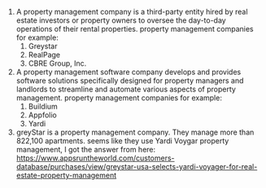 1. A property management company is a third-party entity hired by real estate investors or property owners to oversee the day-to-day operations of their rental properties.
   property management companies for example:
   1. Greystar
   2. RealPage
   3. CBRE Group, Inc.
2. A property management software company develops and provides software solutions specifically designed for property managers and landlords to streamline and automate various aspects of property management.
   property management companies for example:
   1. Buildium
   2. Appfolio
   3. Yardi
3. greyStar is a property management company. They manage more than 822,100 apartments. seems like they use Yardi Voygar property management, I got the answer from here:
https://www.appsruntheworld.com/customers-database/purchases/view/greystar-usa-selects-yardi-voyager-for-real-estate-property-management
   